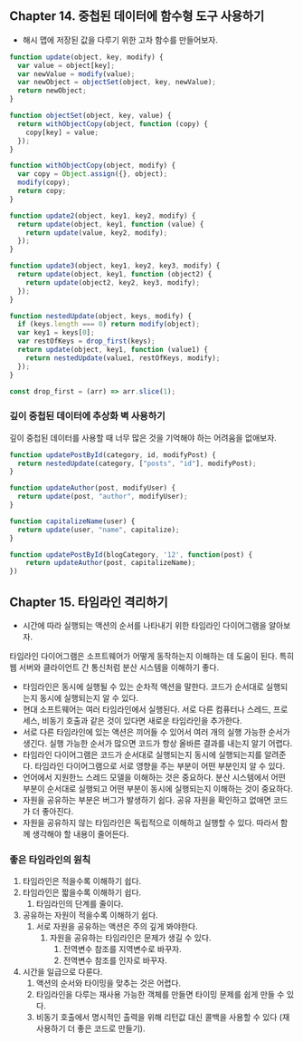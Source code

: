 ## Chapter 14. 중첩된 데이터에 함수형 도구 사용하기

- 해시 맵에 저장된 값을 다루기 위한 고차 함수를 만들어보자.

```javascript
function update(object, key, modify) {
  var value = object[key];
  var newValue = modify(value);
  var newObject = objectSet(object, key, newValue);
  return newObject;
}

function objectSet(object, key, value) {
  return withObjectCopy(object, function (copy) {
    copy[key] = value;
  });
}

function withObjectCopy(object, modify) {
  var copy = Object.assign({}, object);
  modify(copy);
  return copy;
}
```

```javascript
function update2(object, key1, key2, modify) {
  return update(object, key1, function (value) {
    return update(value, key2, modify);
  });
}

function update3(object, key1, key2, key3, modify) {
  return update(object, key1, function (object2) {
    return update(object2, key2, key3, modify);
  });
}
```

```javascript
function nestedUpdate(object, keys, modify) {
  if (keys.length === 0) return modify(object);
  var key1 = keys[0];
  var restOfKeys = drop_first(keys);
  return update(object, key1, function (value1) {
    return nestedUpdate(value1, restOfKeys, modify);
  });
}
```

```javascript
const drop_first = (arr) => arr.slice(1);
```

### 깊이 중첩된 데이터에 추상화 벽 사용하기

깊이 중첩된 데이터를 사용할 때 너무 많은 것을 기억해야 하는 어려움을 없애보자.

```javascript
function updatePostById(category, id, modifyPost) {
  return nestedUpdate(category, ["posts", "id"], modifyPost);
}
```

```javascript
function updateAuthor(post, modifyUser) {
  return update(post, "author", modifyUser);
}
```

```javascript
function capitalizeName(user) {
  return update(user, "name", capitalize);
}
```

```javascript
function updatePostById(blogCategory, '12', function(post) {
	return updateAuthor(post, capitalizeName);
})
```

## Chapter 15. 타임라인 격리하기

- 시간에 따라 실행되는 액션의 순서를 나타내기 위한 타임라인 다이어그램을 알아보자.

타임라인 다이어그램은 소프트웨어가 어떻게 동작하는지 이해하는 데 도움이 된다.
특히 웹 서버와 클라이언트 간 통신처럼 분산 시스템을 이해하기 좋다.

- 타임라인은 동시에 실행될 수 있는 순차적 액션을 말한다. 코드가 순서대로 실행되는지 동시에 실행되는지 알 수 있다.
- 현대 소프트웨어는 여러 타임라인에서 실행된다. 서로 다른 컴퓨터나 스레드, 프로세스, 비동기 호출과 같은 것이 있다면 새로운 타임라인을 추가한다.
- 서로 다른 타임라인에 있는 액션은 끼어들 수 있어서 여러 개의 실행 가능한 순서가 생긴다. 실행 가능한 순서가 많으면 코드가 항상 올바른 결과를 내는지 알기 어렵다.
- 타임라인 다이어그램은 코드가 순서대로 실행되는지 동시에 실행되는지를 알려준다. 타임라인 다이어그램으로 서로 영향을 주는 부분이 어떤 부분인지 알 수 있다.
- 언어에서 지원한느 스레드 모델을 이해하는 것은 중요하다. 분산 시스템에서 어떤 부분이 순서대로 실행되고 어떤 부분이 동시에 실행되는지 이해하는 것이 중요하다.
- 자원을 공유하는 부분은 버그가 발생하기 쉽다. 공유 자원을 확인하고 없애면 코드가 더 좋아진다.
- 자원을 공유하지 않는 타임라인은 독립적으로 이해하고 실행할 수 있다. 따라서 함께 생각해야 할 내용이 줄어든다.

### 좋은 타임라인의 원칙

1. 타임라인은 적을수록 이해하기 쉽다.
2. 타임라인은 짧을수록 이해하기 쉽다.
   1. 타임라인의 단계를 줄이다.
3. 공유하는 자원이 적을수록 이해하기 쉽다.
   1. 서로 자원을 공유하는 액션은 주의 깊게 봐야한다.
      1. 자원을 공유하는 타임라인은 문제가 생길 수 있다.
         1. 전역변수 참조를 지역변수로 바꾸자.
         2. 전역변수 참조를 인자로 바꾸자.
4. 시간을 일급으로 다룬다.
   1. 액션의 순서와 타이밍을 맞추는 것은 어렵다.
   2. 타임라인을 다루는 재사용 가능한 객체를 만들면 타이밍 문제를 쉽게 만들 수 있다.
   3. 비동기 호출에서 명시적인 출력을 위해 리턴값 대신 콜백을 사용할 수 있다 (재사용하기 더 좋은 코드로 만들기).
